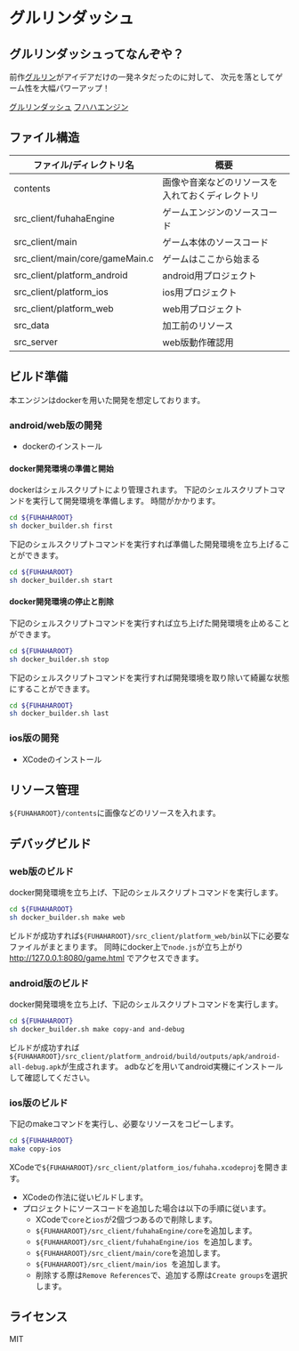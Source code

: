 グルリンダッシュ
======================

## グルリンダッシュってなんぞや？

前作[グルリン](http://totetero.com/project/gururin/frame.html)がアイデアだけの一発ネタだったのに対して、
次元を落としてゲーム性を大幅パワーアップ！

[グルリンダッシュ](http://gururin-dash.appspot.com)
[フハハエンジン](https://github.com/totetero/fuhaha_engine)

## ファイル構造

| ファイル/ディレクトリ名 | 概要 |
|---------------------------------|---|
| contents                        | 画像や音楽などのリソースを入れておくディレクトリ |
| src_client/fuhahaEngine         | ゲームエンジンのソースコード |
| src_client/main                 | ゲーム本体のソースコード |
| src_client/main/core/gameMain.c | ゲームはここから始まる |
| src_client/platform_android     | android用プロジェクト |
| src_client/platform_ios         | ios用プロジェクト |
| src_client/platform_web         | web用プロジェクト |
| src_data                        | 加工前のリソース |
| src_server                      | web版動作確認用 |


## ビルド準備

本エンジンはdockerを用いた開発を想定しております。

### android/web版の開発

* dockerのインストール

#### docker開発環境の準備と開始

dockerはシェルスクリプトにより管理されます。
下記のシェルスクリプトコマンドを実行して開発環境を準備します。
時間がかかります。

```bash
cd ${FUHAHAROOT}
sh docker_builder.sh first
```

下記のシェルスクリプトコマンドを実行すれば準備した開発環境を立ち上げることができます。

```bash
cd ${FUHAHAROOT}
sh docker_builder.sh start
```

#### docker開発環境の停止と削除

下記のシェルスクリプトコマンドを実行すれば立ち上げた開発環境を止めることができます。

```bash
cd ${FUHAHAROOT}
sh docker_builder.sh stop
```

下記のシェルスクリプトコマンドを実行すれば開発環境を取り除いて綺麗な状態にすることができます。

```bash
cd ${FUHAHAROOT}
sh docker_builder.sh last
```

### ios版の開発

* XCodeのインストール

## リソース管理

`${FUHAHAROOT}/contents`に画像などのリソースを入れます。

## デバッグビルド

### web版のビルド

docker開発環境を立ち上げ、下記のシェルスクリプトコマンドを実行します。

```bash
cd ${FUHAHAROOT}
sh docker_builder.sh make web
```

ビルドが成功すれば`${FUHAHAROOT}/src_client/platform_web/bin`以下に必要なファイルがまとまります。
同時にdocker上で`node.js`が立ち上がり http://127.0.0.1:8080/game.html でアクセスできます。

### android版のビルド

docker開発環境を立ち上げ、下記のシェルスクリプトコマンドを実行します。

```bash
cd ${FUHAHAROOT}
sh docker_builder.sh make copy-and and-debug
```

ビルドが成功すれば`${FUHAHAROOT}/src_client/platform_android/build/outputs/apk/android-all-debug.apk`が生成されます。
adbなどを用いてandroid実機にインストールして確認してください。

### ios版のビルド

下記のmakeコマンドを実行し、必要なリソースをコピーします。

```bash
cd ${FUHAHAROOT}
make copy-ios
```

XCodeで`${FUHAHAROOT}/src_client/platform_ios/fuhaha.xcodeproj`を開きます。

* XCodeの作法に従いビルドします。
* プロジェクトにソースコードを追加した場合は以下の手順に従います。
    * XCodeで`core`と`ios`が2個づつあるので削除します。
    * `${FUHAHAROOT}/src_client/fuhahaEngine/core`を追加します。
    * `${FUHAHAROOT}/src_client/fuhahaEngine/ios `を追加します。
    * `${FUHAHAROOT}/src_client/main/core`を追加します。
    * `${FUHAHAROOT}/src_client/main/ios `を追加します。
    * 削除する際は`Remove References`で、追加する際は`Create groups`を選択します。

## ライセンス

MIT
